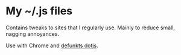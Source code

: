 # My ~/.js files

Contains tweaks to sites that I regularly use.
Mainly to reduce small, nagging annoyances.

Use with Chrome and [defunkts dotjs](http://defunkt.io/dotjs/).

